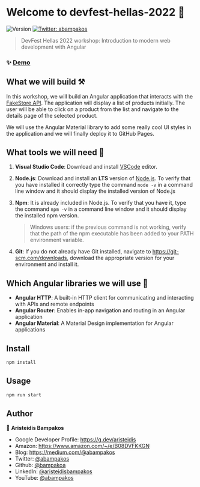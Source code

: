 # Welcome to devfest-hellas-2022 👋
![Version](https://img.shields.io/badge/version-0.0.0-blue.svg?cacheSeconds=2592000)
[![Twitter: abampakos](https://img.shields.io/twitter/follow/abampakos.svg?style=social)](https://twitter.com/abampakos)

> DevFest Hellas 2022 workshop: Introduction to modern web development with Angular

### ✨ [Demo](https://bampakoa.github.io/devfest-hellas-2022)

## What we will build ⚒️
In this workshop, we will build an Angular application that interacts with the [FakeStore API](https://fakestoreapi.com). The application will display a list of products initially. The user will be able to click on a product from the list and navigate to the details page of the selected product.

We will use the Angular Material library to add some really cool UI styles in the application and we will finally deploy it to GitHub Pages.

## What tools we will need 📑

1. **Visual Studio Code**: Download and install [VSCode](https://code.visualstudio.com/download) editor.

2. **Node.js**: Download and install an **LTS** version of [Node.js](https://nodejs.org/). To verify that you have installed it correctly type the command `node -v` in a command line window and it should display the installed version of Node.js

3. **Npm**: It is already included in Node.js. To verify that you have it, type the command `npm -v` in a command line window and it should display the installed npm version.

    >Windows users: if the previous command is not working, verify that the path of the npm executable has been added to your PATH environment variable.

4. **Git**: If you do not already have Git installed, navigate to https://git-scm.com/downloads, download the appropriate version for your environment and install it. 

## Which Angular libraries we will use 🧩

 - **Angular HTTP**: A built-in HTTP client for communicating and interacting with APIs and remote endpoints
 - **Angular Router**: Enables in-app navigation and routing in an Angular application
 - **Angular Material**: A Material Design implementation for Angular applications

## Install

```sh
npm install
```

## Usage

```sh
npm run start
```

## Author

👤 **Aristeidis Bampakos**

* Google Developer Profile: https://g.dev/aristeidis
* Amazon: https://www.amazon.com/~/e/B08DVFKKGN
* Blog: https://medium.com/@abampakos
* Twitter: [@abampakos](https://twitter.com/abampakos)
* Github: [@bampakoa](https://github.com/bampakoa)
* LinkedIn: [@aristeidisbampakos](https://linkedin.com/in/aristeidisbampakos)
* YouTube: [@abampakos](https://youtube.com/@abampakos)
